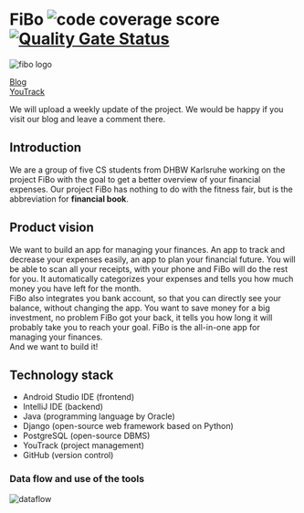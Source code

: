 # FiBo ![code coverage score](https://codecov.io/gh/Cebox82/FiBo/branch/master/graph/badge.svg) [![Quality Gate Status](https://sonarcloud.io/api/project_badges/measure?project=Cebox82_FiBo&metric=alert_status)](https://sonarcloud.io/summary/new_code?id=Cebox82_FiBo)

![fibo logo](/docs/fibo_logo.png)

[Blog](https://fibo952390745.wordpress.com)<br>
[YouTrack](https://dhbw-karlsruhe.myjetbrains.com/youtrack/dashboard?id=3a05db8f-60ae-41e1-9a4a-5b7688cedc66)<br>

We will upload a weekly update of the project. We would be happy if you visit our blog and leave a comment there.

## Introduction

We are a group of five CS students from DHBW Karlsruhe working on the project FiBo with the goal to get a better overview of your financial expenses. 
Our project FiBo has nothing to do with the fitness fair, but is the abbreviation for **financial book**.

## Product vision
We want to build an app for managing your finances. An app to track and decrease your expenses easily, an app to plan your financial future.
You will be able to scan all your receipts, with your phone and FiBo will do the rest for you. It automatically categorizes your expenses and tells you how much money you have left for the month.<br>
FiBo also integrates you bank account, so that you can directly see your balance, without changing the app. You want to save money for a big investment, no problem FiBo got your back, it tells you how long it will probably take you to reach your goal.
FiBo is the all-in-one app for managing your finances.<br>
And we want to build it!



## Technology stack

- Android Studio IDE (frontend)
- IntelliJ IDE (backend)
- Java (programming language by Oracle)
- Django (open-source web framework based on Python)
- PostgreSQL (open-source DBMS)
- YouTrack (project management)
- GitHub (version control)

### Data flow and use of the tools

![dataflow](/docs/dataflow.jpg "Data flow and use of the tools")

